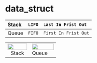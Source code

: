 # data_struct

| Stack | `LIFO` | `Last In Frist Out`  |
| :---- | :----- | :------------------- |
| Queue | `FIFO` | `First In Frist Out` |

<table>
  <tr>
    <td colspan="2" align="center"> <img width="100%" src="https://deepblade.com/wp-content/uploads/2022/04/queuegif.gif">Stack</th>
    </td>
    <td><img width="100%" src="https://deepblade.com/wp-content/uploads/2022/04/queuegif.gif">Queue</th></td>
  </tr>
</table>
